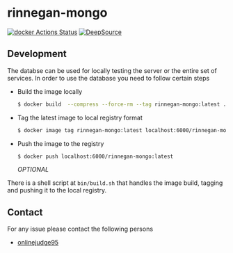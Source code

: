 # rinnegan-mongo

[![docker Actions Status](https://github.com/court-room/rinnegan-mongo/workflows/docker/badge.svg)](https://github.com/court-room/rinnegan-mongo/actions)
[![DeepSource](https://static.deepsource.io/deepsource-badge-light-mini.svg)](https://deepsource.io/gh/court-room/rinnegan-mongo/?ref=repository-badge)

## Development

The databse can be used for locally testing the server or the entire set of services.
In order to use the database you need to follow certain steps

- Build the image locally

  ```bash
  $ docker build  --compress --force-rm --tag rinnegan-mongo:latest .
  ```

- Tag the latest image to local registry format

  ```bash
  $ docker image tag rinnegan-mongo:latest localhost:6000/rinnegan-mongo:latest
  ```

- Push the image to the registry

  ```bash
  $ docker push localhost:6000/rinnegan-mongo:latest
  ```

  _OPTIONAL_

There is a shell script at `bin/build.sh` that handles the image build,
tagging and pushing it to the local registry.

## Contact

For any issue please contact the following persons

- [onlinejudge95](https://github.com/onlinejudge95)
